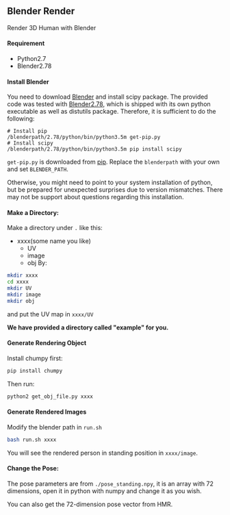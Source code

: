 ## Blender Render
Render 3D Human with Blender

#### Requirement

- Python2.7
- Blender2.78

#### Install Blender
You need to download [Blender](http://download.blender.org/release/) and install scipy package. The provided code was tested with [Blender2.78](http://download.blender.org/release/Blender2.78/blender-2.78a-linux-glibc211-x86_64.tar.bz2), which is shipped with its own python executable as well as distutils package. Therefore, it is sufficient to do the following:

``` shell
# Install pip
/blenderpath/2.78/python/bin/python3.5m get-pip.py
# Install scipy
/blenderpath/2.78/python/bin/python3.5m pip install scipy
```

`get-pip.py` is downloaded from [pip](https://pip.pypa.io/en/stable/installing/). Replace the `blenderpath` with your own and set `BLENDER_PATH`.

Otherwise, you might need to point to your system installation of python, but be prepared for unexpected surprises due to version mismatches. There may not be support about questions regarding this installation.


#### Make a Directory:
Make a directory under ```.``` like this:
- xxxx(some name you like)
    - UV
    - image
    - obj
By:
```bash
mkdir xxxx
cd xxxx
mkdir UV
mkdir image
mkdir obj
```
and put the UV map in ```xxxx/UV```

**We have provided a directory called "example" for you.**

#### Generate Rendering Object

Install chumpy first:
```bash
pip install chumpy
```
Then run:
```bash
python2 get_obj_file.py xxxx
```

#### Generate Rendered Images
Modify the blender path in ```run.sh```

```bash
bash run.sh xxxx
```

You will see the rendered person in standing position in ```xxxx/image```.

#### Change the Pose:
The pose parameters are from ```./pose_standing.npy```, it is an array with 72 dimensions, open it in python with numpy and change it as you wish.

You can also get the 72-dimension pose vector from HMR.
